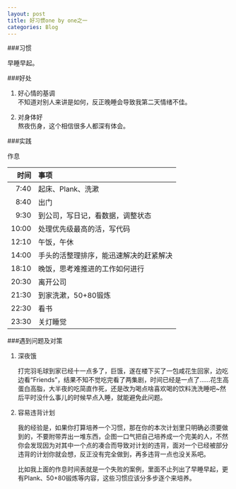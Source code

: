 ```yaml
---
layout: post
title: 好习惯one by one之一
categories: Blog
---
```


###习惯

早睡早起。

###好处

1. 好心情的基调  
不知道对别人来讲是如何，反正晚睡会导致我第二天情绪不佳。

2. 对身体好  
熬夜伤身，这个相信很多人都深有体会。

###实践

作息

|时间|事项|
|---:|:---|
|7:40|起床、Plank、洗漱|
|8:40|出门|
|9:30|到公司，写日记，看数据，调整状态|
|10:00|处理优先级最高的活，写代码|
|12:10|午饭，午休|
|14:00|手头的活整理排序，能迅速解决的赶紧解决|
|18:10|晚饭，思考难推进的工作如何进行|
|20:30|离开公司|
|21:30|到家洗漱，50+80锻炼|
|22:30|看书|
|23:30|关灯睡觉|

###遇到问题及对策

1. 深夜饿  

    打完羽毛球到家已经十一点多了，巨饿，遂在楼下买了一包咸花生回家，边吃边看“Friends”，结果不知不觉吃完看了两集剧，时间已经是一点了……花生高蛋白高脂，大半夜的吃简直作死，还是改为喝点啥喜欢喝的饮料洗洗睡吧~然后平时没什么事儿的时候早点入睡，就能避免此问题。

1. 容易违背计划

    我的经验是，如果你打算培养一个习惯，那在你的本次计划里只明确必须要做到的，不要附带弄出一堆东西，企图一口气把自己培养成一个完美的人，不然你会发现因为对其中一个点的凑合而导致对计划的违背，面对一个已经被部分违背的计划你就会想，反正没有完全做到，再多违背一点也没关系吧。

    比如我上面的作息时间表就是一个失败的案例，里面不止列出了早睡早起，更有Plank、50+80锻炼等内容，这些习惯应该分多步逐个来培养。
